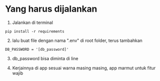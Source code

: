 # Yang harus dijalankan 

1. Jalankan di terminal

```pip install -r requirements```

2. lalu buat file dengan nama ".env" di root folder, terus tambahkan 

```DB_PASSWORD = '[db_password]'```

3. db_password bisa diminta di line

4. Kerjainnya di app sesuai warna masing masing, app marmut untuk fitur wajib
